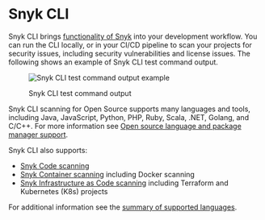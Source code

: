 # Snyk CLI

Snyk CLI brings [functionality of Snyk](https://docs.snyk.io/introducing-snyk#snyk-products) into your development workflow. You can run the CLI locally, or in your CI/CD pipeline to scan your projects for security issues, including security vulnerabilities and license issues. The following shows an example of Snyk CLI test command output.

<figure><img src="../.gitbook/assets/snyk-cli-screenshot.png" alt="Snyk CLI test command output example"><figcaption><p>Snyk CLI test command output</p></figcaption></figure>

Snyk CLI scanning for Open Source supports many languages and tools, including Java, JavaScript, Python, PHP, Ruby, Scala, .NET, Golang, and C/C++. For more information see [Open source language and package manager support](../products/snyk-open-source/language-and-package-manager-support/).

Snyk CLI also supports:

* [Snyk Code scanning](../products/snyk-code/cli-for-snyk-code/)
* [Snyk Container scanning](../scan-containers/snyk-cli-for-container-security/) including Docker scanning
* [Snyk Infrastructure as Code scanning](../scan-cloud-deployments/snyk-infrastructure-as-code/snyk-cli-for-infrastructure-as-code/) including Terraform and Kubernetes (K8s) projects

For additional information see the [summary of supported languages](https://docs.snyk.io/getting-started/introducing-snyk#how-can-snyk-work-in-my-environment).
